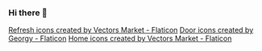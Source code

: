 ### Hi there 👋
<a href="https://www.flaticon.com/free-icons/refresh" title="refresh icons">Refresh icons created by Vectors Market - Flaticon</a>
<a href="https://www.flaticon.com/free-icons/door" title="door icons">Door icons created by Georgy - Flaticon</a>
<a href="https://www.flaticon.com/free-icons/home" title="home icons">Home icons created by Vectors Market - Flaticon</a>
<!--
**GKnight9/gknight9** is a ✨ _special_ ✨ repository because its `README.md` (this file) appears on your GitHub profile.

Here are some ideas to get you started:

- 🔭 I’m currently working on ...
- 🌱 I’m currently learning ...
- 👯 I’m looking to collaborate on ...
- 🤔 I’m looking for help with ...
- 💬 Ask me about ...
- 📫 How to reach me: ...
- 😄 Pronouns: ...
- ⚡ Fun fact: ...
-->
